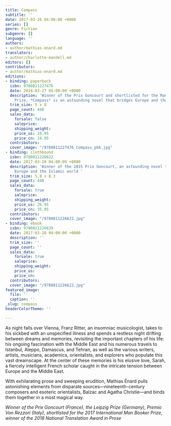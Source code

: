```yaml
---
title: Compass
subtitle: ''
date: 2017-03-28 04:00:00 +0000
series: []
genre: Fiction
subgenre: []
language: ''
authors:
- author/mathias-enard.md
translators:
- author/charlotte-mandell.md
editors: []
contributors:
- author/mathias-enard.md
editions:
- binding: paperback
  isbn: 9780811227476
  date: 2018-03-27 04:00:00 +0000
  description: 'Winner of the Prix Goncourt and shortlisted for the Man Booker International
    Prize, *Compass* is an astounding novel that bridges Europe and the Islamic world '
  trim_size: 5 x 8
  page_count: 448
  sales_data:
    forsale: false
    saleprice: 
    shipping_weight: 
    price_us: 18.95
    price_cn: 24.95
  contributors: 
  cover_image: "/9780811227476_Compass_pbk.jpg"
- binding: clothbound
  isbn: 9780811226622
  date: 2017-03-28 04:00:00 +0000
  description: 'Winner of the 2015 Prix Goncourt, an astounding novel that bridges
    Europe and the Islamic world '
  trim_size: 5.8 x 8.3
  page_count: 448
  sales_data:
    forsale: true
    saleprice: 
    shipping_weight: 
    price_us: 26.95
    price_cn: 35.95
  contributors: 
  cover_image: "/9780811226622.jpg"
- binding: ebook
  isbn: 9780811226639
  date: 2017-03-28 04:00:00 +0000
  description: ''
  trim_size: ''
  page_count: ''
  sales_data:
    forsale: true
    saleprice: 
    shipping_weight: 
    price_us: 
    price_cn: 
  contributors: 
  cover_image: "/9780811226622.jpg"
featured_image:
  file: ''
  caption: ''
_slug: compass
headerColorTheme: ''

---
```

As night falls over Vienna, Franz Ritter, an insomniac musicologist, takes to his sickbed with an unspecified illness and spends a restless night drifting between dreams and memories, revisiting the important chapters of his life: his ongoing fascination with the Middle East and his numerous travels to Istanbul, Aleppo, Damascus, and Tehran, as well as the various writers, artists, musicians, academics, orientalists, and explorers who populate this vast dreamscape. At the center of these memories is his elusive love, Sarah, a fiercely intelligent French scholar caught in the intricate tension between Europe and the Middle East.

With exhilarating prose and sweeping erudition, Mathias Énard pulls astonishing elements from disparate sources—nineteenth-century composers and esoteric orientalists, Balzac and Agatha Christie—and binds them together in a most magical way.

_Winner of the Prix Goncourt (France), the Leipzig Prize (Germany), Premio Von Rezzori (Italy), shortlisted for the 2017 International Man Booker Prize, winner of the 2018 National_ _Translation Award in Prose_ 